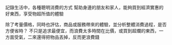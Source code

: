 記錄生活中，各種聰明消費的方式
幫助身邊的朋友和家人，能夠買到經濟實惠的好東西，享受物超所值的體驗

除了考量價格，同時也評估，商品或服務帶來的體驗，並分析整體消費過程，是否方便省時？
不只是追求最便宜，而浪費太多時間在比價，或買到超爛的東西，一方面受氣，二來還得把物品丟掉，反而更浪費錢
